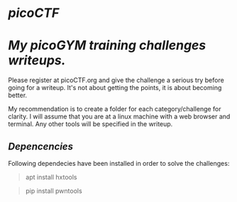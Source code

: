 # ***picoCTF***

# *My picoGYM training challenges writeups.*
Please register at picoCTF.org and give the challenge a serious try before going for a writeup. It's not about getting the points, it is about becoming better.

My recommendation is to create a folder for each category/challenge for clarity. I will assume that you are at a linux machine with a web browser and terminal. Any other tools will be specified in the writeup. 

## *Depencencies*
Following dependecies have been installed in order to solve the challenges:
> apt install hxtools

> pip install pwntools
